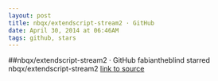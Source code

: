 ```yaml
---
layout: post
title: nbqx/extendscript-stream2 · GitHub
date: April 30, 2014 at 06:46AM
tags: github, stars
---
```

##nbqx/extendscript-stream2 · GitHub
fabiantheblind starred nbqx/extendscript-stream2
[link to source](http://ift.tt/1fwqWlL) 
